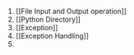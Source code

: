 
1. [[File Input and Output operation]]
2. [[Python Directory]]
3. [[Exception]]
4. [[Exception Handling]]
5. 
